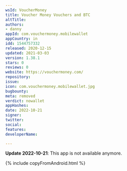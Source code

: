 ```yaml
---
wsId: VoucherMoney
title: Voucher Money Vouchers and BTC
altTitle: 
authors:
- danny
appId: com.vouchermoney.mobilewallet
appCountry: in
idd: 1544757332
released: 2020-12-15
updated: 2021-03-03
version: 1.38.1
stars: 0
reviews: 0
website: https://vouchermoney.com/
repository: 
issue: 
icon: com.vouchermoney.mobilewallet.jpg
bugbounty: 
meta: removed
verdict: nowallet
appHashes: 
date: 2022-10-21
signer: 
twitter: 
social: 
features: 
developerName: 

---
```


**Update 2022-10-21**: This app is not available anymore.

{% include copyFromAndroid.html %}

